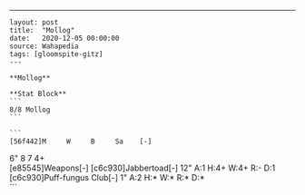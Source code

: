 ---
    layout: post
    title:  "Mollog"
    date:   2020-12-05 00:00:00
    source: Wahapedia
    tags: [gloomspite-gitz]
    ---
    
    **Mollog**
    
    **Stat Block**
    ```
    8/8 Mollog
    ```
    
    ```
    [56f442]M     W     B     Sa    [-]
6"    8     7     4+    
[e85545]Weapons[-]
[c6c930]Jabbertoad[-]
12"    A:1    H:4+   W:4+   R:-    D:1   
[c6c930]Puff-fungus Club[-]
1"     A:2    H:*    W:*    R:*    D:*   
    ```
    
    
    